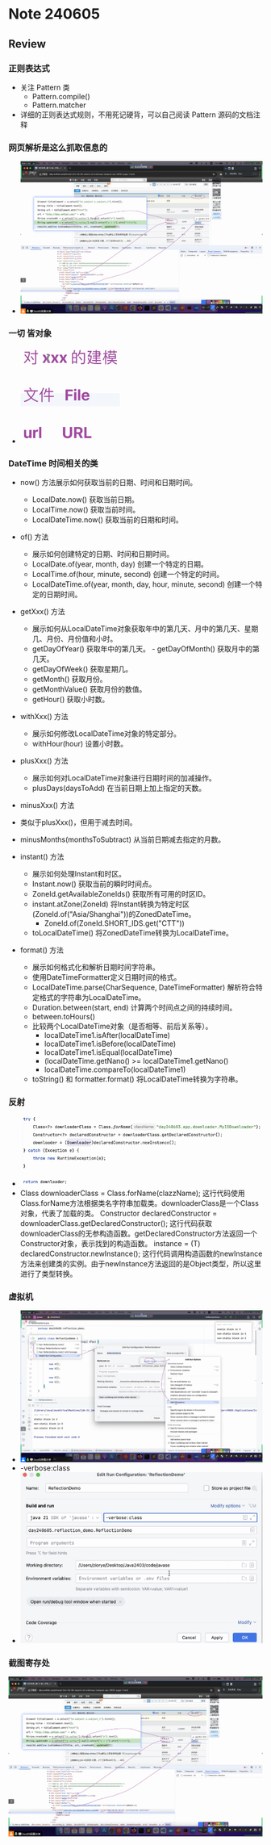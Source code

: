 # Note 240605

## Review

### 正则表达式
- 关注 Pattern 类 
  - Pattern.compile()
  - Pattern.matcher
- 详细的正则表达式规则，不用死记硬背，可以自己阅读 Pattern 源码的文档注释

### 网页解析是这么抓取信息的
- ![img_1.png](img_1.png)

### 一切 皆对象
- ![img_2.png](img_2.png)

### DateTime 时间相关的类
- now() 方法展示如何获取当前的日期、时间和日期时间。
  - LocalDate.now() 获取当前日期。
  - LocalTime.now() 获取当前时间。
  - LocalDateTime.now() 获取当前的日期和时间。
   
- of() 方法
  - 展示如何创建特定的日期、时间和日期时间。
  - LocalDate.of(year, month, day) 创建一个特定的日期。 
  - LocalTime.of(hour, minute, second) 创建一个特定的时间。
  - LocalDateTime.of(year, month, day, hour, minute, second) 创建一个特定的日期时间。

- getXxx() 方法
  - 展示如何从LocalDateTime对象获取年中的第几天、月中的第几天、星期几、月份、月份值和小时。
  - getDayOfYear() 获取年中的第几天。 - getDayOfMonth() 获取月中的第几天。
  - getDayOfWeek() 获取星期几。
  - getMonth() 获取月份。
  - getMonthValue() 获取月份的数值。
  - getHour() 获取小时数。
  
- withXxx() 方法
  - 展示如何修改LocalDateTime对象的特定部分。
  - withHour(hour) 设置小时数。

- plusXxx() 方法
  - 展示如何对LocalDateTime对象进行日期时间的加减操作。
  - plusDays(daysToAdd) 在当前日期上加上指定的天数。

-  minusXxx() 方法
  - 类似于plusXxx()，但用于减去时间。
  - minusMonths(monthsToSubtract) 从当前日期减去指定的月数。

- instant() 方法
  - 展示如何处理Instant和时区。
  - Instant.now() 获取当前的瞬时时间点。
  - ZoneId.getAvailableZoneIds() 获取所有可用的时区ID。
  - instant.atZone(ZoneId) 将Instant转换为特定时区(ZoneId.of("Asia/Shanghai"))的ZonedDateTime。
    - ZoneId.of(ZoneId.SHORT_IDS.get("CTT"))
  -  toLocalDateTime() 将ZonedDateTime转换为LocalDateTime。

- format() 方法
  - 展示如何格式化和解析日期时间字符串。
  - 使用DateTimeFormatter定义日期时间的格式。
  - LocalDateTime.parse(CharSequence, DateTimeFormatter) 解析符合特定格式的字符串为LocalDateTime。
  - Duration.between(start, end) 计算两个时间点之间的持续时间。
  - between.toHours()
  - 比较两个LocalDateTime对象（是否相等、前后关系等）。
    - localDateTime1.isAfter(localDateTime)
    - localDateTime1.isBefore(localDateTime)
    - localDateTime1.isEqual(localDateTime)
    - (localDateTime.getNano() >= localDateTime1.getNano()
    - localDateTime.compareTo(localDateTime1)
  - toString() 和 formatter.format() 将LocalDateTime转换为字符串。
### 反射
- ![img_5.png](img_5.png)
- Class<?> downloaderClass = Class.forName(clazzName); 这行代码使用Class.forName方法根据类名字符串加载类。downloaderClass是一个Class对象，代表了加载的类。
Constructor<?> declaredConstructor = downloaderClass.getDeclaredConstructor(); 这行代码获取downloaderClass的无参构造函数。getDeclaredConstructor方法返回一个Constructor对象，表示找到的构造函数。
  instance = (T) declaredConstructor.newInstance(); 这行代码调用构造函数的newInstance方法来创建类的实例。由于newInstance方法返回的是Object类型，所以这里进行了类型转换。


### 虚拟机
- ![img_3.png](img_3.png)
- -verbose:class
- ![img_4.png](img_4.png)


### 截图寄存处
![img.png](img.png)